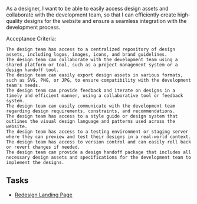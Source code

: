 As a designer, I want to be able to easily access design assets and collaborate with the development team, so that I can efficiently create high-quality designs for the website and ensure a seamless integration with the development process.

Acceptance Criteria:

    The design team has access to a centralized repository of design assets, including logos, images, icons, and brand guidelines.
    The design team can collaborate with the development team using a shared platform or tool, such as a project management system or a design handoff tool.
    The design team can easily export design assets in various formats, such as SVG, PNG, or JPG, to ensure compatibility with the development team's needs.
    The design team can provide feedback and iterate on designs in a timely and efficient manner, using a collaborative tool or feedback system.
    The design team can easily communicate with the development team regarding design requirements, constraints, and recommendations.
    The design team has access to a style guide or design system that outlines the visual design language and patterns used across the website.
    The design team has access to a testing environment or staging server where they can preview and test their designs in a real-world context.
    The design team has access to version control and can easily roll back or revert changes if needed.
    The design team can provide a design handoff package that includes all necessary design assets and specifications for the development team to implement the designs.

## Tasks

* [Redesign Landing Page](Tasks/RDLP.md)